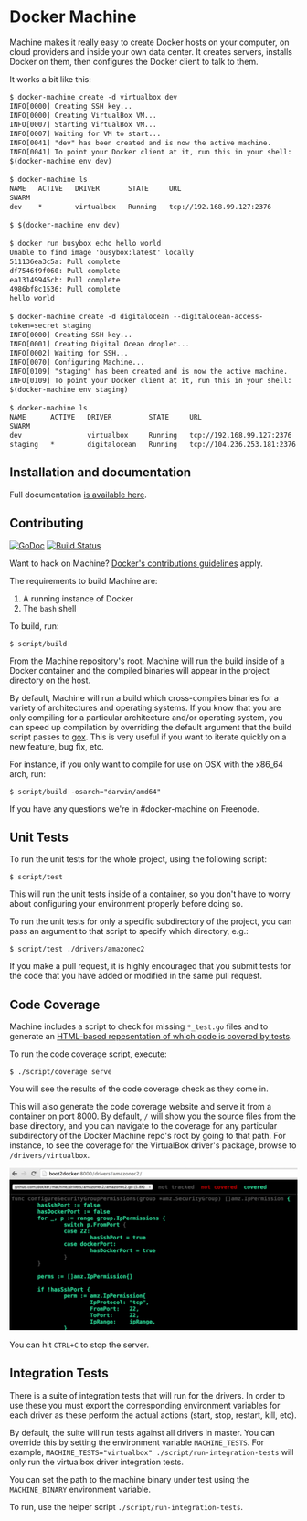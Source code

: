 # Docker Machine

Machine makes it really easy to create Docker hosts on your computer, on cloud
providers and inside your own data center. It creates servers, installs Docker
on them, then configures the Docker client to talk to them.

It works a bit like this:

```console
$ docker-machine create -d virtualbox dev
INFO[0000] Creating SSH key...
INFO[0000] Creating VirtualBox VM...
INFO[0007] Starting VirtualBox VM...
INFO[0007] Waiting for VM to start...
INFO[0041] "dev" has been created and is now the active machine.
INFO[0041] To point your Docker client at it, run this in your shell: $(docker-machine env dev)

$ docker-machine ls
NAME   ACTIVE   DRIVER       STATE     URL                         SWARM
dev    *        virtualbox   Running   tcp://192.168.99.127:2376

$ $(docker-machine env dev)

$ docker run busybox echo hello world
Unable to find image 'busybox:latest' locally
511136ea3c5a: Pull complete
df7546f9f060: Pull complete
ea13149945cb: Pull complete
4986bf8c1536: Pull complete
hello world

$ docker-machine create -d digitalocean --digitalocean-access-token=secret staging
INFO[0000] Creating SSH key...
INFO[0001] Creating Digital Ocean droplet...
INFO[0002] Waiting for SSH...
INFO[0070] Configuring Machine...
INFO[0109] "staging" has been created and is now the active machine.
INFO[0109] To point your Docker client at it, run this in your shell: $(docker-machine env staging)

$ docker-machine ls
NAME      ACTIVE   DRIVER         STATE     URL                          SWARM
dev                virtualbox     Running   tcp://192.168.99.127:2376
staging   *        digitalocean   Running   tcp://104.236.253.181:2376
```

## Installation and documentation

Full documentation [is available here](https://docs.docker.com/machine/).

## Contributing

[![GoDoc](https://godoc.org/github.com/docker/machine?status.png)](https://godoc.org/github.com/docker/machine)
[![Build Status](https://travis-ci.org/docker/machine.svg?branch=master)](https://travis-ci.org/docker/machine)

Want to hack on Machine? [Docker's contributions guidelines](https://github.com/docker/docker/blob/master/CONTRIBUTING.md) apply.

The requirements to build Machine are:

1. A running instance of Docker
2. The `bash` shell

To build, run:

    $ script/build

From the Machine repository's root.  Machine will run the build inside of a
Docker container and the compiled binaries will appear in the project directory
on the host.

By default, Machine will run a build which cross-compiles binaries for a variety
of architectures and operating systems.  If you know that you are only compiling
for a particular architecture and/or operating system, you can speed up
compilation by overriding the default argument that the build script passes
to [gox](https://github.com/mitchellh/gox).  This is very useful if you want
to iterate quickly on a new feature, bug fix, etc.

For instance, if you only want to compile for use on OSX with the x86_64 arch,
run:

    $ script/build -osarch="darwin/amd64"

If you have any questions we're in #docker-machine on Freenode.

## Unit Tests

To run the unit tests for the whole project, using the following script:

    $ script/test

This will run the unit tests inside of a container, so you don't have to worry
about configuring your environment properly before doing so.

To run the unit tests for only a specific subdirectory of the project, you can
pass an argument to that script to specify which directory, e.g.:

    $ script/test ./drivers/amazonec2

If you make a pull request, it is highly encouraged that you submit tests for
the code that you have added or modified in the same pull request.

## Code Coverage

Machine includes a script to check for missing `*_test.go` files and to generate
an [HTML-based repesentation of which code is covered by tests](http://blog.golang.org/cover#TOC_5.).

To run the code coverage script, execute:

```console
$ ./script/coverage serve
```

You will see the results of the code coverage check as they come in.

This will also generate the code coverage website and serve it from a container
on port 8000.  By default, `/` will show you the source files from the base
directory, and you can navigate to the coverage for any particular subdirectory
of the Docker Machine repo's root by going to that path.  For instance, to see
the coverage for the VirtualBox driver's package, browse to `/drivers/virtualbox`.

![](/docs/img/coverage.png)

You can hit `CTRL+C` to stop the server.

## Integration Tests
There is a suite of integration tests that will run for the drivers.  In order
to use these you must export the corresponding environment variables for each
driver as these perform the actual actions (start, stop, restart, kill, etc).

By default, the suite will run tests against all drivers in master.  You can
override this by setting the environment variable `MACHINE_TESTS`.  For example,
`MACHINE_TESTS="virtualbox" ./script/run-integration-tests` will only run the
virtualbox driver integration tests.

You can set the path to the machine binary under test using the `MACHINE_BINARY`
environment variable.

To run, use the helper script `./script/run-integration-tests`.
